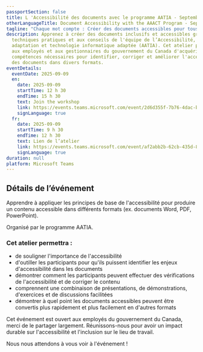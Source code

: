 ```yaml
---
passportSection: false
title: L 'Accessibilité des documents avec le programme AATIA - Septembre 2025
otherLanguageTitle: Document Accessibility with the AAACT Program - September 2025
tagline: "Chaque mot compte : Créer des documents accessibles pour tous"
description: Apprenez à créer des documents inclusifs et accessibles grâce aux
  techniques pratiques et aux conseils de l'équipe de l’Accessibilité,
  adaptation et technologie informatique adaptée (AATIA). Cet atelier permettra
  aux employés et aux gestionnaires du gouvernement du Canada d'acquérir les
  compétences nécessaires pour identifier, corriger et améliorer l'accessibilité
  des documents dans divers formats.
eventDetails:
  eventDate: 2025-09-09
  en:
    date: 2025-09-09
    startTime: 12 h 30
    endTime: 15 h 30
    text: Join the workshop
    link: https://events.teams.microsoft.com/event/2d6d355f-7b76-4dac-b52c-8fa7cf221e09@d05bc194-94bf-4ad6-ae2e-1db0f2e38f5e
    signLanguage: true
  fr:
    date: 2025-09-09
    startTime: 9 h 30
    endTime: 12 h 30
    text: Lien de l’atelier
    link: https://events.teams.microsoft.com/event/af2abb2b-62cb-435d-8eb0-abf8b05c35dd@d05bc194-94bf-4ad6-ae2e-1db0f2e38f5e
    signLanguage: true
duration: null
platform: Microsoft Teams
---
```

## Détails de l’événement

Apprendre à appliquer les principes de base de l'accessibilité pour produire un contenu accessible dans différents formats (ex. documents Word, PDF, PowerPoint).

Organisé par le programme AATIA.

### Cet atelier permettra :

* de souligner l'importance de l'accessibilité
* d'outiller les participants pour qu'ils puissent identifier les enjeux d'accessibilité dans les documents
* démontrer comment les participants peuvent effectuer des vérifications de l'accessibilité et de corriger le contenu
* comprennent une combinaison de présentations, de démonstrations, d'exercices et de discussions facilitées
* démontrer à quel point les documents accessibles peuvent être convertis plus rapidement et plus facilement en d'autres formats

Cet événement est ouvert aux employés  du gouvernement du Canada, merci de le partager largement. Réunissons-nous pour avoir un impact durable sur l'accessibilité et l'inclusion sur le lieu de travail.

Nous nous attendons à vous voir à l'événement !
